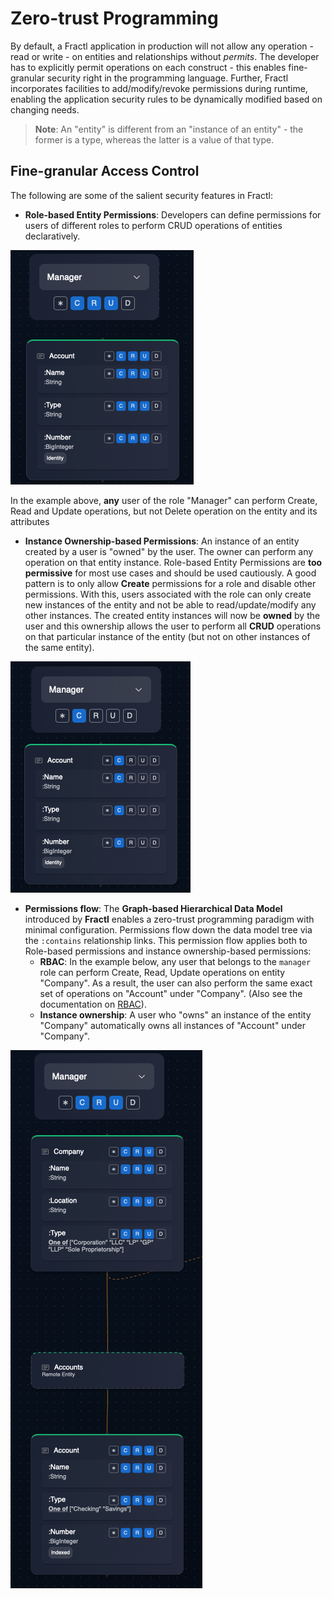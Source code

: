 # Zero-trust Programming

By default, a Fractl application in production will not allow any operation - read or write - on entities and relationships without *permits*. The developer has to explicitly permit operations on each construct - this enables fine-granular security right in the programming language. Further, Fractl incorporates facilities to add/modify/revoke permissions during runtime, enabling the application security rules to be dynamically modified based on changing needs.

> **Note**: An "entity" is different from an "instance of an entity" - the former is a type, whereas the latter is a value of that type.

## Fine-granular Access Control

The following are some of the salient security features in Fractl:

* **Role-based Entity Permissions**: Developers can define permissions for users of different roles to perform CRUD operations of entities declaratively. 

![Security Permissions](img/entity-permissions.png "Entity Permissions")

In the example above, **any** user of the role "Manager" can perform Create, Read and Update operations, but not Delete operation on the entity and its attributes

* **Instance Ownership-based Permissions**: An instance of an entity created by a user is "owned" by the user. The owner can perform any operation on that entity instance. Role-based Entity Permissions are **too permissive** for most use cases and should be used cautiously. A good pattern is to only allow **Create** permissions for a role and disable other permissions. With this, users associated with the role can only create new instances of the entity and not be able to read/update/modify any other instances. The created entity instances will now be **owned** by the user and this ownership allows the user to perform all **CRUD** operations on that particular instance of the entity (but not on other instances of the same entity).

![Create-only permission](img/create-only-entity-permissions.png "Ownership with Create-only Permission")

* **Permissions flow**: The **Graph-based Hierarchical Data Model** introduced by **Fractl** enables a zero-trust programming paradigm with minimal configuration. Permissions flow down the data model tree via the `:contains` relationship links. This permission flow applies both to Role-based permissions and instance ownership-based permissions:
    * **RBAC**: In the example below, any user that belongs to the `manager` role can perform Create, Read, Update operations on entity "Company". As a result, the user can also perform the same exact set of operations on "Account" under "Company". (Also see the documentation on [RBAC](/docs/language/reference/rbac)).
    * **Instance ownership**: A user who "owns" an instance of the entity "Company" automatically owns all instances of "Account" under "Company".

![Permissions Flow](img/entity-permissions-flow.png "Permissions Flow")
